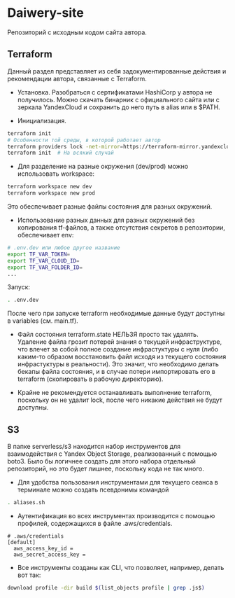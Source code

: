 # Daiwery-site
Репозиторий с исходным кодом сайта автора.

## Terraform
Данный раздел представляет из себя задокументированные действия и рекомендации автора, связанные с Terraform.

- Установка. Разобраться с сертификатами HashiCorp у автора не получилось. Можно скачать бинарник с официального сайта или с зеркала YandexCloud и сохранить до него путь в alias или в $PATH.

- Инициализация.
```bash
terraform init
# Особенности той среды, в которой работает автор
terraform providers lock -net-mirror=https://terraform-mirror.yandexcloud.net -platform=linux_amd64 yandex-cloud/yandex
terraform init  # На всякий случай 
```

- Для разделение на разные окружения (dev/prod) можно использовать workspace:
```bash
terraform workspace new dev
terraform workspace new prod
```
Это обеспечивает разные файлы состояния для разных окружений.

- Использование разных данных для разных окружений без копирования tf-файлов, а также отсутствия секретов в репозитории, обеспечивает env:
```bash
# .env.dev или любое другое название
export TF_VAR_TOKEN=
export TF_VAR_CLOUD_ID=
export TF_VAR_FOLDER_ID=
...
```
Запуск:
```bash
. .env.dev
```
После чего при запуске terraform необходимые данные будут доступны в variables (см. main.tf).

- Файл состояния terraform.state НЕЛЬЗЯ просто так удалять. Удаление файла грозит потерей знания о текущей инфраструктуре, что влечет за собой полное создание инфрастуктуры с нуля (либо каким-то образом восстановить файл исходя из текущего состояния инфрастуктуры в реальности). Это значит, что необходимо делать бекапы файла состояния, и в случае потери импортировать его в terraform (скопировать в рабочую директорию).

- Крайне не рекомендуется останавливать выполнение terraform, поскольку он не удалит lock, после чего никакие действия не будут доступны.

## S3
В папке serverless/s3 находится набор инструментов для взаимодействия с Yandex Object Storage, реализованный с помощью boto3. Было бы логичнее создать для этого набора отдельный репозиторий, но это будет лишнее, поскольку кода не так много. 

- Для удобства пользования инструментами для текущего сеанса в терминале можно создать псевдонимы командой
```bash
. aliases.sh
``` 
- Аутентификация во всех инструментах производится с помощью профилей, содержащихся в файле .aws/credentials.
```
# .aws/credentials
[default]
  aws_access_key_id = 
  aws_secret_access_key = 
```
- Все инструменты созданы как CLI, что позволяет, например, делать вот так:
```bash
download profile -dir build $(list_objects profile | grep .js$)
```